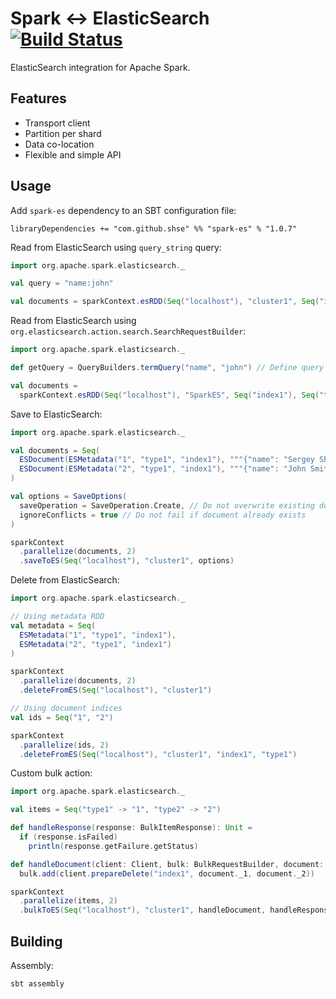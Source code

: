 # Spark ↔ ElasticSearch [![Build Status](https://travis-ci.org/SHSE/spark-es.svg?branch=master)](https://travis-ci.org/SHSE/spark-es)
ElasticSearch integration for Apache Spark.

## Features

* Transport client
* Partition per shard
* Data co-location
* Flexible and simple API

## Usage

Add `spark-es` dependency to an SBT configuration file:

```SBT
libraryDependencies += "com.github.shse" %% "spark-es" % "1.0.7"
```

Read from ElasticSearch using `query_string` query:

```Scala
import org.apache.spark.elasticsearch._

val query = "name:john"

val documents = sparkContext.esRDD(Seq("localhost"), "cluster1", Seq("index1"), Seq("type1"), query)
```

Read from ElasticSearch using `org.elasticsearch.action.search.SearchRequestBuilder`:

```Scala
import org.apache.spark.elasticsearch._

def getQuery = QueryBuilders.termQuery("name", "john") // Define query as a function to avoid serialization issues

val documents = 
  sparkContext.esRDD(Seq("localhost"), "SparkES", Seq("index1"), Seq("type1"), _.setQuery(getQuery))
```

Save to ElasticSearch:

```Scala
import org.apache.spark.elasticsearch._

val documents = Seq(
  ESDocument(ESMetadata("1", "type1", "index1"), """{"name": "Sergey Shumov"}"""),
  ESDocument(ESMetadata("2", "type1", "index1"), """{"name": "John Smith"}""")
)

val options = SaveOptions(
  saveOperation = SaveOperation.Create, // Do not overwrite existing documents
  ignoreConflicts = true // Do not fail if document already exists
)

sparkContext
  .parallelize(documents, 2)
  .saveToES(Seq("localhost"), "cluster1", options)
```

Delete from ElasticSearch:

```Scala
import org.apache.spark.elasticsearch._

// Using metadata RDD
val metadata = Seq(
  ESMetadata("1", "type1", "index1"),
  ESMetadata("2", "type1", "index1")
)

sparkContext
  .parallelize(documents, 2)
  .deleteFromES(Seq("localhost"), "cluster1")

// Using document indices
val ids = Seq("1", "2")

sparkContext
  .parallelize(ids, 2)
  .deleteFromES(Seq("localhost"), "cluster1", "index1", "type1")
```

Custom bulk action:

```Scala
import org.apache.spark.elasticsearch._

val items = Seq("type1" -> "1", "type2" -> "2")

def handleResponse(response: BulkItemResponse): Unit =
  if (response.isFailed)
    println(response.getFailure.getStatus)

def handleDocument(client: Client, bulk: BulkRequestBuilder, document: (String, String): Unit =
  bulk.add(client.prepareDelete("index1", document._1, document._2))

sparkContext
  .parallelize(items, 2)
  .bulkToES(Seq("localhost"), "cluster1", handleDocument, handleResponse)
```

## Building

Assembly:

```Bash
sbt assembly
```
